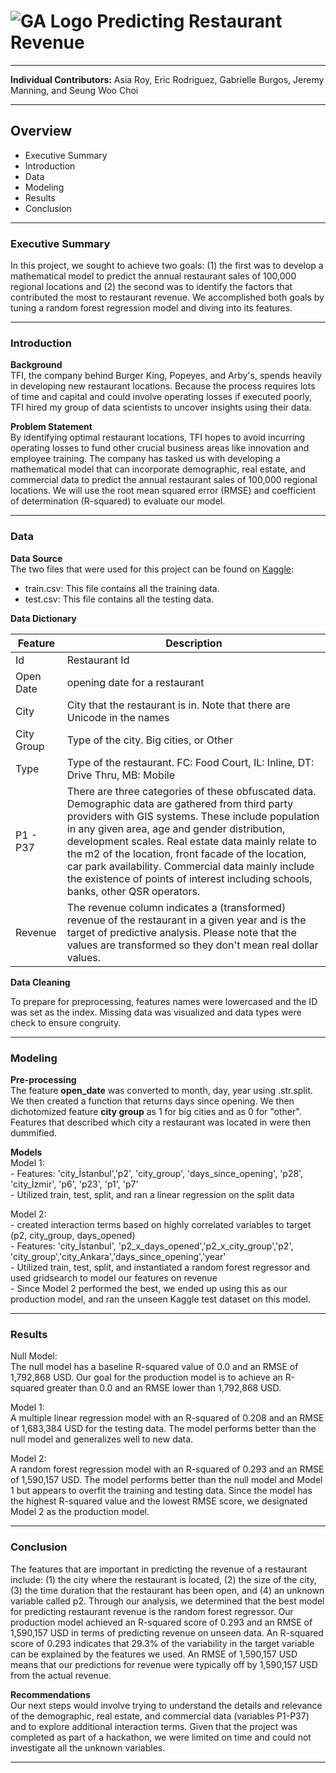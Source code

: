# ![GA Logo](https://ga-dash.s3.amazonaws.com/production/assets/logo-9f88ae6c9c3871690e33280fcf557f33.png) Predicting Restaurant Revenue

---

**Individual Contributors:** Asia Roy, Eric Rodriguez, Gabrielle Burgos, Jeremy Manning, and Seung Woo Choi

---

## Overview
- Executive Summary
- Introduction
- Data
- Modeling
- Results
- Conclusion

---

### Executive Summary
In this project, we sought to achieve two goals: (1) the first was to develop a mathematical model to predict the annual restaurant sales of 100,000 regional locations and (2) the second was to identify the factors that contributed the most to restaurant revenue. We accomplished both goals by tuning a random forest regression model and diving into its features.

---

### Introduction

**Background** <br>
TFI, the company behind Burger King, Popeyes, and Arby's, spends heavily in developing new restaurant locations. Because the process requires lots of time and capital and could involve operating losses if executed poorly, TFI hired my group of data scientists to uncover insights using their data. <br>

**Problem Statement** <br>
By identifying optimal restaurant locations, TFI hopes to avoid incurring operating losses to fund other crucial business areas like innovation and employee training. The company has tasked us with developing a mathematical model that can incorporate demographic, real estate, and commercial data to predict the annual restaurant sales of 100,000 regional locations. We will use the root mean squared error (RMSE) and coefficient of determination (R-squared) to evaluate our model.

---

### Data

**Data Source** <br>
The two files that were used for this project can be found on [Kaggle](https://www.kaggle.com/c/restaurant-revenue-prediction/data):
- train.csv: This file contains all the training data.
- test.csv: This file contains all the testing data.

**Data Dictionary** <br>

| Feature      | Description                                                                                                                                                                                                                                                                                                                                                                                                                                                      |
|--------------|------------------------------------------------------------------------------------------------------------------------------------------------------------------------------------------------------------------------------------------------------------------------------------------------------------------------------------------------------------------------------------------------------------------------------------------------------------------|
| Id           | Restaurant Id                                                                                                                                                                                                                                                                                                                                                                                                                                                    |
| Open Date    | opening date for a restaurant                                                                                                                                                                                                                                                                                                                                                                                                                                    |
| City         | City that the restaurant is in. Note that there are Unicode in the names                                                                                                                                                                                                                                                                                                                                                                                         |
| City Group   | Type of the city. Big cities, or Other                                                                                                                                                                                                                                                                                                                                                                                                                           |
| Type         | Type of the restaurant. FC: Food Court, IL: Inline, DT: Drive Thru, MB: Mobile                                                                                                                                                                                                                                                                                                                                                                                   |
| P1 - P37 | There are three categories of these obfuscated data.  Demographic data are gathered from third party providers with GIS systems. These include population in any given area, age and gender distribution, development scales.  Real estate data mainly relate to the m2 of the location, front facade of the location, car park availability.  Commercial data mainly include the existence of points of interest including schools, banks, other QSR operators. |
| Revenue      | The revenue column indicates a (transformed) revenue of the restaurant in a given year and is the target of predictive analysis.  Please note that the values are transformed so they don't mean real dollar values.                                                                                                                                                                                                                                             |

**Data Cleaning** <br>

To prepare for preprocessing, features names were lowercased and the ID was set as the index. Missing data was visualized and data types were check to ensure congruity.

---

### Modeling

**Pre-processing**<br>
The feature **open_date** was converted to month, day, year using .str.split. We then created a function that returns days since opening. We then dichotomized feature **city group** as 1 for big cities and as 0 for "other". Features that described which city a restaurant was located in were then dummified.

**Models**<br>
Model 1:<br>
    - Features: 'city_İstanbul','p2', 'city_group', 'days_since_opening', 'p28', 'city_İzmir', 'p6', 'p23', 'p1', 'p7'<br>
    - Utilized train, test, split, and ran a linear regression on the split data

Model 2:<br>
    - created interaction terms based on highly correlated variables to target (p2, city_group, days_opened)<br>
    - Features: 'city_İstanbul', 'p2_x_days_opened','p2_x_city_group','p2', 'city_group','city_Ankara','days_since_opening','year' <br>
    - Utilized train, test, split, and instantiated a random forest regressor and used gridsearch to model our features on revenue <br>
    - Since Model 2 performed the best, we ended up using this as our production model, and ran the unseen Kaggle test dataset on this model.

---

### Results

Null Model:<br>
The null model has a baseline R-squared value of 0.0 and an RMSE of 1,792,868 USD. Our goal for the production model is to achieve an R-squared greater than 0.0 and an RMSE lower than 1,792,868 USD.

Model 1:<br>
A multiple linear regression model with an R-squared of 0.208 and an RMSE of 1,683,384 USD for the testing data. The model performs better than the null model and generalizes well to new data.

Model 2:<br>
A random forest regression model with an R-squared of 0.293 and an RMSE of 1,590,157 USD. The model performs better than the null model and Model 1 but appears to overfit the training and testing data. Since the model has the highest R-squared value and the lowest RMSE score, we designated Model 2 as the production model.

---

### Conclusion
The features that are important in predicting the revenue of a restaurant include: (1) the city where the restaurant is located, (2) the size of the city, (3) the time duration that the restaurant has been open, and (4) an unknown variable called p2. Through our analysis, we determined that the best model for predicting restaurant revenue is the random forest regressor. Our production model achieved an R-squared score of 0.293 and an RMSE of 1,590,157 USD in terms of predicting revenue on unseen data. An R-squared score of 0.293 indicates that 29.3% of the variability in the target variable can be explained by the features we used. An RMSE of 1,590,157 USD means that our predictions for revenue were typically off by 1,590,157 USD from the actual revenue.

**Recommendations** <br>
Our next steps would involve trying to understand the details and relevance of the demographic, real estate, and commercial data (variables P1-P37) and to explore additional interaction terms. Given that the project was completed as part of a hackathon, we were limited on time and could not investigate all the unknown variables.

---
